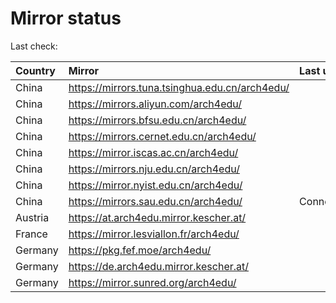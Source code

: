 <script src="./time.js"></script>
# Mirror status
Last check: <script type="text/javascript">localize(1742526089.0749307);</script>

|Country|Mirror|Last update|
|:------|:-----|:----------|
|China|https://mirrors.tuna.tsinghua.edu.cn/arch4edu/|<script type="text/javascript">localize(1742496362);</script>|
|China|https://mirrors.aliyun.com/arch4edu/|<script type="text/javascript">localize(1742496362);</script>|
|China|https://mirrors.bfsu.edu.cn/arch4edu/|<script type="text/javascript">localize(1742496362);</script>|
|China|https://mirrors.cernet.edu.cn/arch4edu/|<script type="text/javascript">localize(1742496362);</script>|
|China|https://mirror.iscas.ac.cn/arch4edu/|<script type="text/javascript">localize(1742496362);</script>|
|China|https://mirrors.nju.edu.cn/arch4edu/|<script type="text/javascript">localize(1742453021);</script>|
|China|https://mirror.nyist.edu.cn/arch4edu/|<script type="text/javascript">localize(1742453021);</script>|
|China|https://mirrors.sau.edu.cn/arch4edu/|ConnectionError|
|Austria|https://at.arch4edu.mirror.kescher.at/|<script type="text/javascript">localize(1742496362);</script>|
|France|https://mirror.lesviallon.fr/arch4edu/|<script type="text/javascript">localize(1742496362);</script>|
|Germany|https://pkg.fef.moe/arch4edu/|<script type="text/javascript">localize(1742496362);</script>|
|Germany|https://de.arch4edu.mirror.kescher.at/|<script type="text/javascript">localize(1742496362);</script>|
|Germany|https://mirror.sunred.org/arch4edu/|<script type="text/javascript">localize(1742496362);</script>|

<script src="./tablefilter/tablefilter.js"></script>
<script src="./table.js"></script>